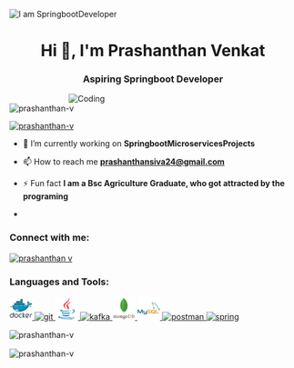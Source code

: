 ![I am SpringbootDeveloper](https://miro.medium.com/v2/resize:fit:1000/1*XtjiQD35ja0DcA9H-JuM-g.png)
<h1 align="center">Hi 👋, I'm Prashanthan Venkat</h1>
<h3 align="center">Aspiring Springboot Developer</h3>
<img align="right" alt="Coding" width="400" src="https://user-images.githubusercontent.com/74038190/225813708-98b745f2-7d22-48cf-9150-083f1b00d6c9.gif">

<p align="left"> <img src="https://komarev.com/ghpvc/?username=prashanthan-v&label=Profile%20views&color=0e75b6&style=flat" alt="prashanthan-v" /> </p>

<p align="left"> <a href="https://github.com/ryo-ma/github-profile-trophy"><img src="https://github-profile-trophy.vercel.app/?username=prashanthan-v" alt="prashanthan-v" /></a> </p>

- 🔭 I’m currently working on **SpringbootMicroservicesProjects**

- 📫 How to reach me **prashanthansiva24@gmail.com**

- ⚡ Fun fact **I am a Bsc Agriculture Graduate, who got attracted by the programing**
- 

<h3 align="left">Connect with me:</h3>
<p align="left">
<a href="https://www.leetcode.com/prashanthan v" target="blank"><img align="center" src="https://raw.githubusercontent.com/rahuldkjain/github-profile-readme-generator/master/src/images/icons/Social/leet-code.svg" alt="prashanthan v" height="30" width="40" /></a>  
</p>

<h3 align="left">Languages and Tools:</h3>
<p align="left"> <a href="https://www.docker.com/" target="_blank" rel="noreferrer"> <img src="https://raw.githubusercontent.com/devicons/devicon/master/icons/docker/docker-original-wordmark.svg" alt="docker" width="40" height="40"/> </a> <a href="https://git-scm.com/" target="_blank" rel="noreferrer"> <img src="https://www.vectorlogo.zone/logos/git-scm/git-scm-icon.svg" alt="git" width="40" height="40"/> </a> <a href="https://www.java.com" target="_blank" rel="noreferrer"> <img src="https://raw.githubusercontent.com/devicons/devicon/master/icons/java/java-original.svg" alt="java" width="40" height="40"/> </a> <a href="https://kafka.apache.org/" target="_blank" rel="noreferrer"> <img src="https://www.vectorlogo.zone/logos/apache_kafka/apache_kafka-icon.svg" alt="kafka" width="40" height="40"/> </a> <a href="https://www.mongodb.com/" target="_blank" rel="noreferrer"> <img src="https://raw.githubusercontent.com/devicons/devicon/master/icons/mongodb/mongodb-original-wordmark.svg" alt="mongodb" width="40" height="40"/> </a> <a href="https://www.mysql.com/" target="_blank" rel="noreferrer"> <img src="https://raw.githubusercontent.com/devicons/devicon/master/icons/mysql/mysql-original-wordmark.svg" alt="mysql" width="40" height="40"/> </a> <a href="https://postman.com" target="_blank" rel="noreferrer"> <img src="https://www.vectorlogo.zone/logos/getpostman/getpostman-icon.svg" alt="postman" width="40" height="40"/> </a> <a href="https://spring.io/" target="_blank" rel="noreferrer"> <img src="https://www.vectorlogo.zone/logos/springio/springio-icon.svg" alt="spring" width="40" height="40"/> </a> </p>

<p><img align="center" src="https://github-readme-stats.vercel.app/api/top-langs?username=prashanthan-v&show_icons=true&locale=en&layout=compact" alt="prashanthan-v" /></p>

<p><img align="center" src="https://github-readme-streak-stats.herokuapp.com/?user=prashanthan-v&" alt="prashanthan-v" /></p>

